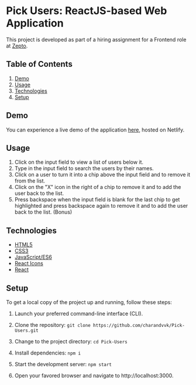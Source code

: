 # Pick Users: ReactJS-based Web Application

This project is developed as part of a hiring assignment for a Frontend role at [Zepto](https://www.zeptonow.com/).

## Table of Contents

1. [Demo](#demo)
2. [Usage](#usage)
3. [Technologies](#technologies)
4. [Setup](#setup)

## Demo

You can experience a live demo of the application [here](https://charandvvk-pickusers.netlify.app/), hosted on Netlify.

## Usage
   
1. Click on the input field to view a list of users below it.
2. Type in the input field to search the users by their names.
3. Click on a user to turn it into a chip above the input field and to remove it from the list.
4. Click on the "X" icon in the right of a chip to remove it and to add the user back to the list.
5. Press backspace when the input field is blank for the last chip to get highlighted and press backspace again to remove it and to add the user back to the list. (Bonus)

## Technologies

- [HTML5](https://html.com/)
- [CSS3](https://css3.com/)
- [JavaScript/ES6](https://www.javascript.com/)
- [React Icons](https://react-icons.github.io/react-icons)
- [React](https://react.dev)

## Setup

To get a local copy of the project up and running, follow these steps:

1. Launch your preferred command-line interface (CLI).

2. Clone the repository: `git clone https://github.com/charandvvk/Pick-Users.git`
  
3. Change to the project directory: `cd Pick-Users`

4. Install dependencies: `npm i`

5. Start the development server: `npm start`

6. Open your favored browser and navigate to http://localhost:3000.
